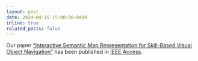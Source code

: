 ```yaml
---
layout: post
date: 2024-04-15 15:00:00-0400
inline: true
related_posts: false
---
```


Our paper <a href='https://ieeexplore.ieee.org/document/10477345'>“Interactive Semantic Map Representation for Skill-Based Visual Object Navigation”</a> has been published in <a href='https://ieeexplore.ieee.org'>IEEE Access</a>.
